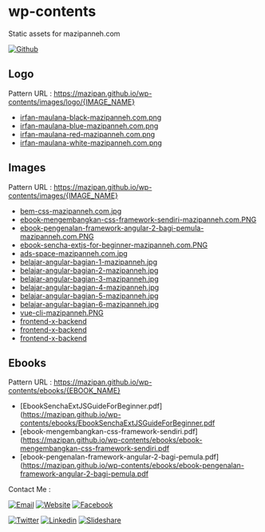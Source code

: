 # wp-contents
Static assets for mazipanneh.com


[![Github](https://img.shields.io/badge/Github-Repository-blue.svg?maxAge=3600)](https://github.com/mazipan/wp-contents) 


## Logo
Pattern URL : https://mazipan.github.io/wp-contents/images/logo/{IMAGE_NAME}

+ [irfan-maulana-black-mazipanneh.com.png](https://mazipan.github.io/wp-contents/images/logo/irfan-maulana-black-mazipanneh.com.png)
+ [irfan-maulana-blue-mazipanneh.com.png](https://mazipan.github.io/wp-contents/images/logo/irfan-maulana-blue-mazipanneh.com.png)
+ [irfan-maulana-red-mazipanneh.com.png](https://mazipan.github.io/wp-contents/images/logo/irfan-maulana-red-mazipanneh.com.png)
+ [irfan-maulana-white-mazipanneh.com.png](https://mazipan.github.io/wp-contents/images/logo/irfan-maulana-white-mazipanneh.com.png)

## Images
Pattern URL : https://mazipan.github.io/wp-contents/images/{IMAGE_NAME}

+ [bem-css-mazipanneh.com.jpg](https://mazipan.github.io/wp-contents/images/bem-css-mazipanneh.com.jpg)
+ [ebook-mengembangkan-css-framework-sendiri-mazipanneh.com.PNG](https://mazipan.github.io/wp-contents/images/ebook-mengembangkan-css-framework-sendiri-mazipanneh.com.PNG)
+ [ebook-pengenalan-framework-angular-2-bagi-pemula-mazipanneh.com.PNG](https://mazipan.github.io/wp-contents/images/ebook-pengenalan-framework-angular-2-bagi-pemula-mazipanneh.com.PNG)
+ [ebook-sencha-extjs-for-beginner-mazipanneh.com.PNG](https://mazipan.github.io/wp-contents/images/ebook-sencha-extjs-for-beginner-mazipanneh.com.PNG)
+ [ads-space-mazipanneh.com.jpg](https://mazipan.github.io/wp-contents/images/ads-space-mazipanneh.com.jpg)
+ [belajar-angular-bagian-1-mazipanneh.jpg](https://mazipan.github.io/wp-contents/images/belajar-angular-bagian-1-mazipanneh.jpg)
+ [belajar-angular-bagian-2-mazipanneh.jpg](https://mazipan.github.io/wp-contents/images/belajar-angular-bagian-2-mazipanneh.jpg)
+ [belajar-angular-bagian-3-mazipanneh.jpg](https://mazipan.github.io/wp-contents/images/belajar-angular-bagian-3-mazipanneh.jpg)
+ [belajar-angular-bagian-4-mazipanneh.jpg](https://mazipan.github.io/wp-contents/images/belajar-angular-bagian-4-mazipanneh.jpg)
+ [belajar-angular-bagian-5-mazipanneh.jpg](https://mazipan.github.io/wp-contents/images/belajar-angular-bagian-5-mazipanneh.jpg)
+ [belajar-angular-bagian-6-mazipanneh.jpg](https://mazipan.github.io/wp-contents/images/belajar-angular-bagian-6-mazipanneh.jpg)
+ [vue-cli-mazipanneh.PNG](https://mazipan.github.io/wp-contents/images/vue-cli-mazipanneh.PNG)
+ [frontend-x-backend](https://mazipan.github.io/wp-contents/images/frontend-x-backend-mazipanneh-1.png)
+ [frontend-x-backend](https://mazipan.github.io/wp-contents/images/frontend-x-backend-mazipanneh-2.jpg)
+ [frontend-x-backend](https://mazipan.github.io/wp-contents/images/frontend-x-backend-mazipanneh-3.jpeg)

## Ebooks
Pattern URL : https://mazipan.github.io/wp-contents/ebooks/{EBOOK_NAME}

+ [EbookSenchaExtJSGuideForBeginner.pdf](https://mazipan.github.io/wp-contents/ebooks/EbookSenchaExtJSGuideForBeginner.pdf
+ [ebook-mengembangkan-css-framework-sendiri.pdf](https://mazipan.github.io/wp-contents/ebooks/ebook-mengembangkan-css-framework-sendiri.pdf
+ [ebook-pengenalan-framework-angular-2-bagi-pemula.pdf](https://mazipan.github.io/wp-contents/ebooks/ebook-pengenalan-framework-angular-2-bagi-pemula.pdf


Contact Me :

[![Email](https://img.shields.io/badge/mazipanneh-Email-yellow.svg?maxAge=3600)](mailto:mazipanneh@gmail.com) 
[![Website](https://img.shields.io/badge/mazipanneh-Blog-brightgreen.svg?maxAge=3600)](https://mazipanneh.com/blog/)
[![Facebook](https://img.shields.io/badge/mazipanneh-Facebook-blue.svg?maxAge=3600)](https://facebook.com/mazipanneh) 

[![Twitter](https://img.shields.io/badge/Maz_Ipan-Twitter-55acee.svg?maxAge=3600)](https://twitter.com/Maz_Ipan) 
[![Linkedin](https://img.shields.io/badge/irfanmaulanamazipan-Linkedin-0077b5.svg?maxAge=3600)](https://id.linkedin.com/in/irfanmaulanamazipan) 
[![Slideshare](https://img.shields.io/badge/IrfanMaulana21-Slideshare-0077b5.svg?maxAge=3600)](https://www.slideshare.net/IrfanMaulana21) 
